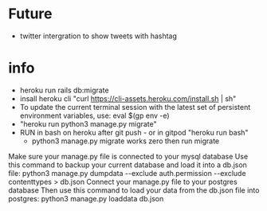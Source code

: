 # Future
* twitter intergration to show tweets with hashtag


# info
* heroku run rails db:migrate
* insall heroku cli "curl https://cli-assets.heroku.com/install.sh | sh"
* To update the current terminal session with the latest set of persistent environment variables, use: eval $(gp env -e)
* "heroku run python3 manage.py migrate"
* RUN in bash on heroku after git push - or in gitpod "heroku run bash"
    * python3 manage.py migrate works zero then run migrate



Make sure your manage.py file is connected to your mysql database
Use this command to backup your current database and load it into a db.json file:
python3 manage.py dumpdata --exclude auth.permission --exclude contenttypes > db.json
Connect your manage.py file to your postgres database
Then use this command to load your data from the db.json file into postgres:
python3 manage.py loaddata db.json